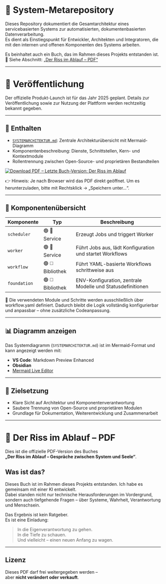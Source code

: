 # 🧭 System-Metarepository

Dieses Repository dokumentiert die Gesamtarchitektur eines servicebasierten Systems zur automatisierten, dokumentenbasierten Datenverarbeitung.  
Es dient als Einstiegspunkt für Entwickler, Architekten und Integratoren, die mit den internen und offenen Komponenten des Systems arbeiten.

Es beinhaltet auch ein Buch, das im Rahmen dieses Projekts entstanden ist.  
📘 Siehe Abschnitt: [„Der Riss im Ablauf – PDF“](#der-riss-im-ablauf--pdf)

---


# 🚀 Veröffentlichung
Der offizielle Produkt-Launch ist für das Jahr 2025 geplant.
Details zur Veröffentlichung sowie zur Nutzung der Plattform werden rechtzeitig bekannt gegeben.

---

## 📘 Enthalten

- [`SYSTEMARCHITEKTUR.md`](./SYSTEMARCHITEKTUR.md): Zentrale Architekturübersicht mit Mermaid-Diagramm
- Komponentenbeschreibung: Dienste, Schnittstellen, Kern- und Kontextmodule
- Rollentrennung zwischen Open-Source- und proprietären Bestandteilen


[![Download PDF – Letzte Buch-Version: Der Riss im Ablauf](https://img.shields.io/badge/PDF_Download-Der_Riss_im_Ablauf-blue?style=for-the-badge&logo=readthedocs)](./der_riss_im_ablauf.pdf)

👉 Hinweis: Je nach Browser wird das PDF direkt geöffnet. Um es herunterzuladen, bitte mit Rechtsklick → „Speichern unter...“.

---

## 🧱 Komponentenübersicht

| Komponente   | Typ         | Beschreibung |
|--------------|-------------|--------------|
| `scheduler`  | 🟢 🔷 Service | Erzeugt Jobs und triggert Worker |
| `worker`     | 🟢 🔷 Service | Führt Jobs aus, lädt Konfiguration und startet Workflows |
| `workflow`   | 🟢 ◻️ Bibliothek | Führt YAML-basierte Workflows schrittweise aus |
| `foundation` | 🟢 ◻️ Bibliothek | ENV-Konfiguration, zentrale Modelle und Statusdefinitionen |


🧩 Die verwendeten Module und Schritte werden ausschließlich über workflow.yaml definiert.
Dadurch bleibt die Logik vollständig konfigurierbar und anpassbar – ohne zusätzliche Codeanpassung.

---

## 📊 Diagramm anzeigen

Das Systemdiagramm (`SYSTEMARCHITEKTUR.md`) ist im Mermaid-Format und kann angezeigt werden mit:

- **VS Code**: Markdown Preview Enhanced
- **Obsidian**
- [Mermaid Live Editor](https://mermaid.live)

---

## 🧭 Zielsetzung

- Klare Sicht auf Architektur und Komponentenverantwortung
- Saubere Trennung von Open-Source und proprietären Modulen
- Grundlage für Dokumentation, Weiterentwicklung und Zusammenarbeit

---

# 📘 Der Riss im Ablauf – PDF

Dies ist die offizielle PDF-Version des Buches  
**„Der Riss im Ablauf – Gespräche zwischen System und Seele“**.

## Was ist das?

Dieses Buch ist im Rahmen dieses Projekts entstanden. Ich habe es gemeinsam mit einer KI entwickelt.  
Dabei standen nicht nur technische Herausforderungen im Vordergrund, sondern auch tiefgehende Fragen – über Systeme, Wahrheit, Verantwortung und Menschsein.

Das Ergebnis ist kein Ratgeber.  
Es ist eine Einladung:

> In die Eigenverantwortung zu gehen.  
> In die Tiefe zu schauen.  
> Und vielleicht – einen neuen Anfang zu wagen.

---

## Lizenz

Dieses PDF darf frei weitergegeben werden –  
aber **nicht verändert oder verkauft**.
